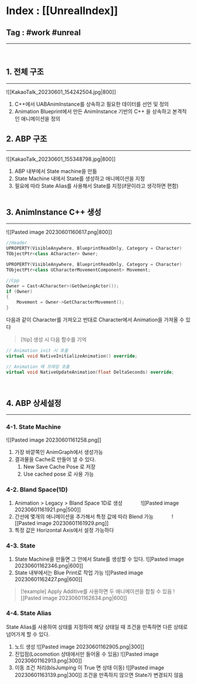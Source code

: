 # Index : [[UnrealIndex]]
## Tag : #work #unreal
---
   
## 1. 전체 구조
---
![[KakaoTalk_20230601_154242504.jpg|800]]
1. C++에서 UABAnimInstance를 상속하고 필요한 데이터를 선언 및 정의
2. Animation Blueprint에서 만든 AnimInstance 기반의 C++ 을 상속하고 본격적인 애니메이션을 정의
   
   
## 2. ABP 구조
---
![[KakaoTalk_20230601_155348798.jpg|800]]
1. ABP 내부에서 State machine을 만듦
2. State Machine 내에서 State를 생성하고 애니메이션을 지정
3. 필요에 따라 State Alias를 사용해서 State를 지정(if문이라고 생각하면 편함)
   
   
## 3. AnimInstance C++ 생성
---
![[Pasted image 20230601160617.png|800]]
```cpp
//Header
UPROPERTY(VisibleAnywhere, BlueprintReadOnly, Category = Character)
TObjectPtr<class ACharacter> Owner;

UPROPERTY(VisibleAnywhere, BlueprintReadOnly, Category = Character)
TObjectPtr<class UCharacterMovementComponent> Movement;

//Cpp
Owner = Cast<ACharacter>(GetOwningActor());
if (Owner)
{
	Movement = Owner->GetCharacterMovement();
}
```
다음과 같이 Character를 가져오고 반대로 Character에서 Animation을 가져올 수 있다
   
> [!tip] 생성 시 다음 함수를 기억
```cpp
// Animation init 시 호출
virtual void NativeInitializeAnimation() override;

// Animation 매 프레임 호출
virtual void NativeUpdateAnimation(float DeltaSeconds) override;
```
   
   
## 4. ABP 상세설정
---
### 4-1. State Machine
![[Pasted image 20230601161258.png]]
1. 가장 바깥쪽인 AnimGraph에서 생성가능
2. 결과물을 Cache로 만들어 낼 수 있다.
	1. New Save Cache Pose 로 저장
	2. Use cached pose 로 사용 가능
   
### 4-2. Bland Space(1D)
1. Animation > Legacy > Bland Space 1D로 생성
   
![[Pasted image 20230601161921.png|500]]
2. 간선에 몇개의 애니메이션을 추가해서 특정 값에 따라 Blend 가능
   
![[Pasted image 20230601161929.png]]
3. 특정 값은 Horizontal Axis에서 설정 가능하다
   
### 4-3. State
1. State Machine을 만들면 그 안에서 State를 생성할 수 있다.
![[Pasted image 20230601162346.png|600]]
2. State 내부에서는 Blue Print로 작업 가능
![[Pasted image 20230601162427.png|600]]

> [!example] Apply Additive를 사용하면 두 애니메이션을 합칠 수 있음
![[Pasted image 20230601162634.png|600]]
   
### 4-4. State Alias
State Alias를 사용하여 상태를 지정하여 해당 상태일 때 조건을 만족하면 다른 상태로 넘어가게 할 수 있다.
   
1. 노드 생성
![[Pasted image 20230601162905.png|300]]
2. 진입점(Locomotion 상태에서만 들어올 수 있음)
![[Pasted image 20230601162913.png|300]]
3. 이동 조건 처리(bIsJumping 이 True 면 상태 이동)
![[Pasted image 20230601163139.png|300]]
조건을 만족하지 않으면 State가 변경되지 않음


